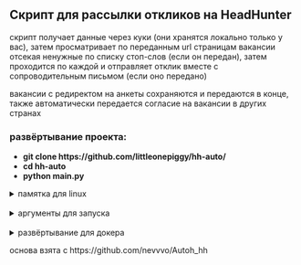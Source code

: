 <h2>Скрипт для рассылки откликов на HeadHunter</h2>
<p>скрипт получает данные через куки (они хранятся локально только у вас), затем просматривает по переданным url страницам вакансии отсекая ненужные по списку стоп-слов (если он передан), 
  затем проходится по каждой и отправляет отклик вместе с сопроводительным письмом (если оно передано)</p>
<p>вакансии с редиректом на анкеты сохраняются и передаются в конце, также автоматически передается согласие на вакансии в других странах</p>
<h3>развёртывание проекта:</h3>
<ul>
  <li><b>git clone https://github.com/littleonepiggy/hh-auto/</b></li>
  <li><b>cd hh-auto</b></li>
  <li><b>python main.py</b></li>
</ul>
<p>
  <details><summary>памятка для linux</summary>
  для нормальной установки модулей создайте virtual environment и запускайте скрипт оттуда
  </details>
  <br>
  <details><summary>аргументы для запуска</summary>
    <ul>
    <li><b>--account=</b><i>1,2,3...</i> — выбрать номер аккаунта по id</li>
    <li><b>--accounts</b> — получить список всех аккаунтов</li>
    <li><b>--add-account</b> — создать аккаунт</li>
    <li><b>--max-pages=</b><i>1,2,3... (по умолчанию 5)</i> — выбрать кол-во страниц для парсинга</li>
    <li><b>--headless</b> — запуск скрипта в headless режиме (без вывода браузера)</li>
    </ul>
  </details>
  <br>
  <details><summary>развёртывание для докера</summary>
  в папке проекта
  <ul>
    <li><b>docker build -t hh-bot .</b> — создаём билд с тегом hh-bot</li>
    <li><b>docker run -d --name hh-java hh-bot --max-pages=10 --account=2 --headless</b> 
      — запускаем с -d(etached) флагом чтобы не выводило в консоль, --name называем hh-java, устанавливаем лимит в 10 страниц, выбираем 2 аккаунта и 
      <b>САМОЕ ВАЖНОЕ</b> ставим флаг --headless, тк. селениум не работает в докере без headless режима (может с костылями и работает, но разбираться с этим я не буду)</li>
  </ul>
  </details>
</p>
<p>основа взята с https://github.com/nevvvo/Autoh_hh</p>

